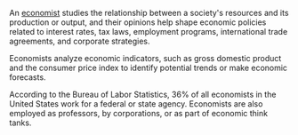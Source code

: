 An [economist](https://www.investopedia.com/terms/e/economist.asp#citation-2) studies the relationship between a society's resources and its production or output, and their opinions help shape economic policies related to interest rates, tax laws, employment programs, international trade agreements, and corporate strategies.

Economists analyze economic indicators, such as gross domestic product and the consumer price index to identify potential trends or make economic forecasts.

According to the Bureau of Labor Statistics, 36% of all economists in the United States work for a federal or state agency. Economists are also employed as professors, by corporations, or as part of economic think tanks.